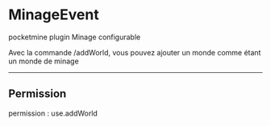 # MinageEvent
pocketmine plugin Minage configurable

Avec la commande /addWorld, vous pouvez ajouter un monde comme étant un monde de minage 

------

## Permission

permission : use.addWorld

